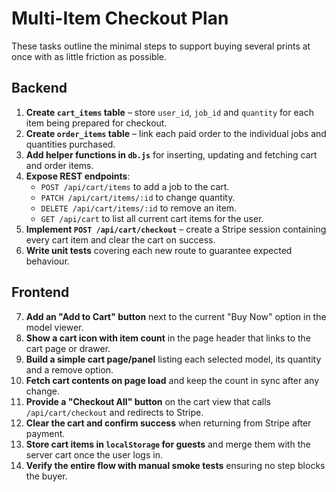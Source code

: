 # Multi-Item Checkout Plan

These tasks outline the minimal steps to support buying several prints at once with as little friction as possible.

## Backend

1. **Create `cart_items` table** – store `user_id`, `job_id` and `quantity` for each item being prepared for checkout.
2. **Create `order_items` table** – link each paid order to the individual jobs and quantities purchased.
3. **Add helper functions in `db.js`** for inserting, updating and fetching cart and order items.
4. **Expose REST endpoints**:
   - `POST /api/cart/items` to add a job to the cart.
   - `PATCH /api/cart/items/:id` to change quantity.
   - `DELETE /api/cart/items/:id` to remove an item.
   - `GET /api/cart` to list all current cart items for the user.
5. **Implement `POST /api/cart/checkout`** – create a Stripe session containing every cart item and clear the cart on success.
6. **Write unit tests** covering each new route to guarantee expected behaviour.

## Frontend

7. **Add an "Add to Cart" button** next to the current "Buy Now" option in the model viewer.
8. **Show a cart icon with item count** in the page header that links to the cart page or drawer.
9. **Build a simple cart page/panel** listing each selected model, its quantity and a remove option.
10. **Fetch cart contents on page load** and keep the count in sync after any change.
11. **Provide a "Checkout All" button** on the cart view that calls `/api/cart/checkout` and redirects to Stripe.
12. **Clear the cart and confirm success** when returning from Stripe after payment.
13. **Store cart items in `localStorage` for guests** and merge them with the server cart once the user logs in.
14. **Verify the entire flow with manual smoke tests** ensuring no step blocks the buyer.
